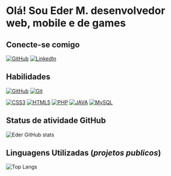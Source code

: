 # Olá! Sou Eder M. desenvolvedor web, mobile e de games

## Conecte-se comigo
[![GitHub](https://img.shields.io/badge/GitHub-green?style=for-the-badge&logo=github&logoColor=fff)](https://github.com/ghostkiller5874)
[![LinkedIn](https://img.shields.io/badge/LinkedIn-3333ff?style=for-the-badge&logo=linkedin&logoColor=fff)](https://www.linkedin.com/in/eder-m-oliveira-5a7102218/)

## Habilidades
[![GitHub](https://img.shields.io/badge/GitHub-blue?style=for-the-badge&logo=github&logoColor=fff)](https://docs.github.com)
[![Git](https://img.shields.io/badge/Git-red?style=for-the-badge&logo=git&logoColor=fff)](https://git-scm.com/doc)

[![CSS3](https://img.shields.io/badge/CSS3-yellow?style=for-the-badge&logo=css3&logoColor=fff)](https://www.w3schools.com/css/default.asp)
[![HTML5](https://img.shields.io/badge/HTML-orange?style=for-the-badge&logo=html5&logoColor=fff)](https://www.w3schools.com/html/default.asp)
[![PHP](https://img.shields.io/badge/PHP-%23777BB4?style=for-the-badge&logo=php&logoColor=fff)](https://www.php.net/)
[![JAVA](https://img.shields.io/badge/JAVA-rede?style=for-the-badge&logo=java&logoColor=fff)](https://docs.oracle.com/en/java/)
[![MySQL](https://img.shields.io/badge/mysql-%2369f.svg?style=for-the-badge&logo=mysql&logoColor=white)](https://www.mysql.com/)

## Status de atividade GitHub
![Eder GitHub stats](https://github-readme-stats.vercel.app/api?username=ghostkiller5874&show_icons=true&theme=dark)

## Linguagens Utilizadas (*projetos publicos*)
![Top Langs](https://github-readme-stats.vercel.app/api/top-langs/?username=ghostkiller5874&compact)
<!--
**ghostkiller5874/ghostkiller5874** is a ✨ _special_ ✨ repository because its `README.md` (this file) appears on your GitHub profile.

Here are some ideas to get you started:

- 🔭 I’m currently working on ...
- 🌱 I’m currently learning ...
- 👯 I’m looking to collaborate on ...
- 🤔 I’m looking for help with ...
- 💬 Ask me about ...
- 📫 How to reach me: ...
- 😄 Pronouns: ...
- ⚡ Fun fact: ...
-->
